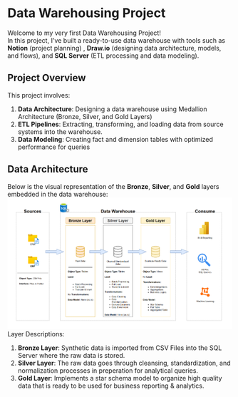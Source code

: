 # Data Warehousing Project
Welcome to my very first Data Warehousing Project!<br>
In this project, I've built a ready-to-use data warehouse with tools such as **Notion** (project planning) , **Draw.io** (designing data architecture, models, and flows), and **SQL Server** (ETL processing and data modeling). <br>
## Project Overview
This project involves: <br>
1. **Data Architecture**: Designing a data warehouse using Medallion Architecture (Bronze, Silver, and Gold Layers) <br>
2. **ETL Pipelines**: Extracting, transforming, and loading data from source systems into the warehouse.<br>
3. **Data Modeling**: Creating fact and dimension tables with optimized performance for queries <br>

## Data Architecture <br>
Below is the visual representation of the **Bronze**, **Silver**, and **Gold** layers embedded in the data warehouse:
![documents/data_warehouse_architecture](https://github.com/Ryanmcl19/sql-data-warehouse-project/blob/6ce85b540bd54c94534f66059f2f58e377e65b20/documents/data_warehouse_architecture.png)
Layer Descriptions:<br>
1. **Bronze Layer**: Synthetic data is imported from CSV Files into the SQL Server where the raw data is stored. <br>
2. **Silver Layer**: The raw data goes through cleansing, standardization, and normalization processes in preperation for analytical queries. <br>
3. **Gold Layer**: Implements a star schema model to organize high quality data that is ready to be used for business reporting & analytics.<br>
